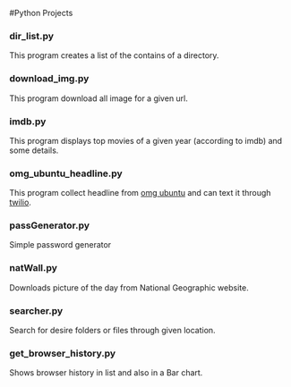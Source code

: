 #Python Projects



<h3>dir_list.py</h3>

This program creates a list of  the contains of a directory.

<h3>download_img.py</h3>

This program download all image for a given url.

<h3>imdb.py</h3>

This program displays top movies of a given year (according to imdb) and some details.

<h3>omg_ubuntu_headline.py</h3>

This program collect headline from [omg ubuntu](http://www.omgubuntu.co.uk/) and can text it through [twilio](www.twilio.com).

<h3>passGenerator.py</h3>

Simple password generator

<h3>natWall.py</h3>

Downloads picture of the day from  National Geographic website.

<h3>searcher.py</h3>

Search for desire folders or files through given location.

<h3>get_browser_history.py</h3>

Shows browser history in list and also in a Bar chart.